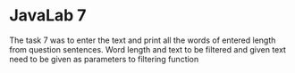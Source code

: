 # JavaLab 7

The task 7 was to enter the text and print all the words of entered length from question sentences.
Word length and text to be filtered and given text need to be given as parameters to filtering function 